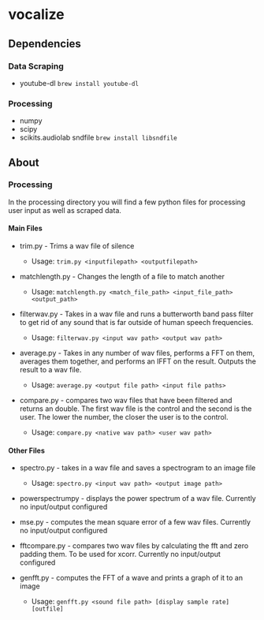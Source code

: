# vocalize

## Dependencies

### Data Scraping

* youtube-dl `brew install youtube-dl`

### Processing

* numpy
* scipy
* scikits.audiolab sndfile `brew install libsndfile`

## About

### Processing

In the processing directory you will find a few python files for processing user input as well as scraped data.

#### Main Files

* trim.py - Trims a wav file of silence
  * Usage: `trim.py <inputfilepath> <outputfilepath>`

* matchlength.py - Changes the length of a file to match another
  * Usage: `matchlength.py <match_file_path> <input_file_path> <output_path>`

* filterwav.py - Takes in a wav file and runs a butterworth band pass filter to get rid of any sound that is far outside of human speech frequencies.
  * Usage: `filterwav.py <input wav path> <output wav path>`

* average.py -  Takes in any number of wav files, performs a FFT on them, averages them together, and performs an IFFT on the result. Outputs the result to a wav file.
  * Usage: `average.py <output file path> <input file paths>`

* compare.py - compares two wav files that have been filtered and returns an double. The first wav file is the control and the second is the user. The lower the number, the closer the user is to the control.
  * Usage: `compare.py <native wav path> <user wav path>`

#### Other Files

* spectro.py - takes in a wav file and saves a spectrogram to an image file
  * Usage: `spectro.py <input wav path> <output image path>`

* powerspectrumpy - displays the power spectrum of a wav file. Currently no input/output configured

* mse.py - computes the mean square error of a few wav files. Currently no input/output configured

* fftcompare.py - compares two wav files by calculating the fft and zero padding them. To be used for xcorr. Currently no input/output configured

* genfft.py - computes the FFT of a wave and prints a graph of it to an image
  * Usage: `genfft.py <sound file path> [display sample rate] [outfile]`